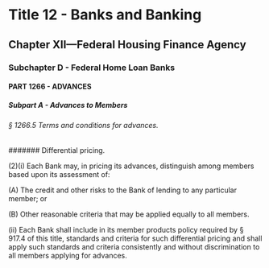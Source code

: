
# Title 12 - Banks and Banking
## Chapter XII—Federal Housing Finance Agency
### Subchapter D - Federal Home Loan Banks
#### PART 1266 - ADVANCES
##### Subpart A - Advances to Members
###### § 1266.5 Terms and conditions for advances.
####### Differential pricing.

(2)(i) Each Bank may, in pricing its advances, distinguish among members based upon its assessment of:

(A) The credit and other risks to the Bank of lending to any particular member; or

(B) Other reasonable criteria that may be applied equally to all members.

(ii) Each Bank shall include in its member products policy required by § 917.4 of this title, standards and criteria for such differential pricing and shall apply such standards and criteria consistently and without discrimination to all members applying for advances.
